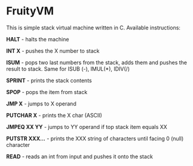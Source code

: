 # FruityVM

This is simple stack virtual machine written in C. 
Available instructions:

**HALT** - halts the machine

**INT X** - pushes the X number to stack

**ISUM** - pops two last numbers from the stack, adds them and pushes the result to stack. Same for ISUB (-), IMUL(*), IDIV(/)

**SPRINT** - prints the stack contents

**SPOP** - pops the item from stack

**JMP X** - jumps to X operand

**PUTCHAR X** - prints the X char (ASCII)

**JMPEQ XX YY** - jumps to YY operand if top stack item equals XX

**PUTSTR XXX...** - prints the XXX string of characters until facing 0 (null) character

**READ** - reads an int from input and pushes it onto the stack